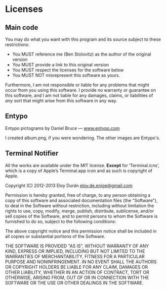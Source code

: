 # Licenses

## Main code

You may do what you want with this program and its source subject to these restrictions:

- You MUST reference me (Ben Stolovitz) as the author of the original version
- You MUST provide a link to this original version
- You MUST respect the licenses for the software below
- You MUST NOT misrepresent this software as yours.

Furthermore, I am not responsible or liable for any problems that might occur from you using this software. I provide no warranty or guarantee on this software, and I am not liable for any damages, claims, or liabilities of *any* sort that might arise from this software in any way.

## Entypo

Entypo pictograms by Daniel Bruce — www.entypo.com

I created album.png, if you were wondering. The other images are Entypo's.

## Terminal Notifier

All the works are available under the MIT license. **Except** for
‘Terminal.icns’, which is a copy of Apple’s Terminal.app icon and as such is
copyright of Apple.

Copyright (C) 2012-2013 Eloy Durán <eloy.de.enige@gmail.com>

Permission is hereby granted, free of charge, to any person obtaining a copy of
this software and associated documentation files (the "Software"), to deal in
the Software without restriction, including without limitation the rights to
use, copy, modify, merge, publish, distribute, sublicense, and/or sell copies
of the Software, and to permit persons to whom the Software is furnished to do
so, subject to the following conditions:

The above copyright notice and this permission notice shall be included in all
copies or substantial portions of the Software.

THE SOFTWARE IS PROVIDED "AS IS", WITHOUT WARRANTY OF ANY KIND, EXPRESS OR
IMPLIED, INCLUDING BUT NOT LIMITED TO THE WARRANTIES OF MERCHANTABILITY,
FITNESS FOR A PARTICULAR PURPOSE AND NONINFRINGEMENT. IN NO EVENT SHALL THE
AUTHORS OR COPYRIGHT HOLDERS BE LIABLE FOR ANY CLAIM, DAMAGES OR OTHER
LIABILITY, WHETHER IN AN ACTION OF CONTRACT, TORT OR OTHERWISE, ARISING FROM,
OUT OF OR IN CONNECTION WITH THE SOFTWARE OR THE USE OR OTHER DEALINGS IN THE
SOFTWARE.